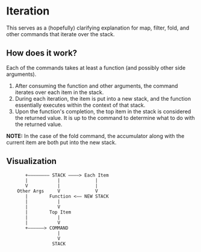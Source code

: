 # Iteration
This serves as a (hopefully) clarifying explanation for map, filter, fold, and other commands that iterate over the stack.

## How does it work?
Each of the commands takes at least a function (and possibly other side arguments).

1. After consuming the function and other arguments, the command iterates over each item in the stack.
2. During each iteration, the item is put into a new stack, and the function essentially executes within the context of that stack.
3. Upon the function's completion, the top item in the stack is considered the returned value. It is up to the command to determine what to do with the returned value.

**NOTE:** In the case of the fold command, the accumulator along with the current item are both put into the new stack.

## Visualization
```
       +–––––––– STACK ––––> Each Item
       |           |             |
       V           |             |
    Other Args     V             V
       |        Function <–– NEW STACK
       |           |
       |           V
       |        Top Item
       |           |
       |           V
       +––––––> COMMAND
                   |
                   V
                 STACK
```
